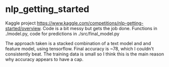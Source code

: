 # nlp_getting_started

Kaggle project https://www.kaggle.com/competitions/nlp-getting-started/overview. Code is a bit messy but gets the job done. Functions in ./model.py, code for predictions in ./src/final_model.py

The approach taken is a stacked combination of a text model and and feature model, using tensorflow. Final accuracy is ~78, which I couldn't consistently beat. The training data is small so I think this is the main reason why accuracy appears to have a cap.  

